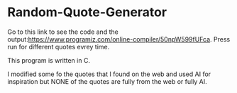 # Random-Quote-Generator

Go to this link to see the code and the output:https://www.programiz.com/online-compiler/50npW599fUFca. Press run for different quotes evrey time.


This program is written in C.

I modified some fo the quotes that I found on the web and used AI for inspiration but NONE of the quotes are fully from the web or fully AI.
